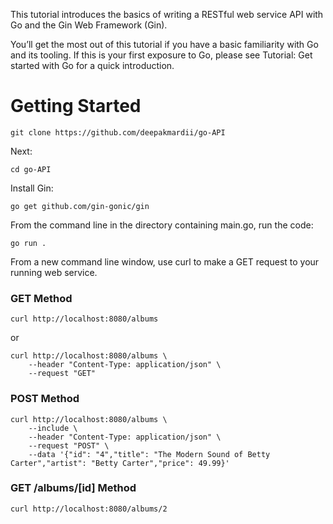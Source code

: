 This tutorial introduces the basics of writing a RESTful web service API with Go and the Gin Web Framework (Gin).

You’ll get the most out of this tutorial if you have a basic familiarity with Go and its tooling. If this is your first exposure to Go, please see Tutorial: Get started with Go for a quick introduction.
# Getting Started
```
git clone https://github.com/deepakmardii/go-API
```
Next:
```
cd go-API
```
Install Gin:
```
go get github.com/gin-gonic/gin
```
From the command line in the directory containing main.go, run the code:
```
go run .
```
From a new command line window, use curl to make a GET request to your running web service.
### GET Method
``` 
curl http://localhost:8080/albums
```
or
```
curl http://localhost:8080/albums \
    --header "Content-Type: application/json" \
    --request "GET"
```
### POST Method
```
curl http://localhost:8080/albums \
    --include \
    --header "Content-Type: application/json" \
    --request "POST" \
    --data '{"id": "4","title": "The Modern Sound of Betty Carter","artist": "Betty Carter","price": 49.99}'
```
### GET /albums/[id] Method
```
curl http://localhost:8080/albums/2
```
